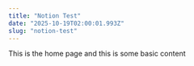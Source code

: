 ```yaml
---
title: "Notion Test"
date: "2025-10-19T02:00:01.993Z"
slug: "notion-test"
---
```



This is the home page and this is some basic content

